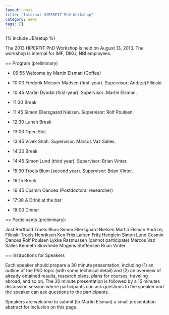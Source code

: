 ```yaml
---
layout: post
title: "Internal HIPERFIT PhD Workshop"
category: news
tags: []
---
```

{% include JB/setup %}

The 2013 HIPERFIT PhD Workshop is held on August 13, 2013. The
workshop is internal for IMF, DIKU, NBI employees.

== Program (preliminary)

* 09:55 Welcome by Martin Elsman (Coffee)

* 10:00 Frederik Meisner Madsen (first-year). Supervisor: Andrzej Filinski.

* 10:45 Martin Dybdal (first-year). Supervisor: Martin Elsman.

* 11:30 Break

* 11:45 Simon Ellersgaard Nielsen. Supervisor: Rolf Poulsen.

* 12:30 Lunch Break

* 13:00 Open Slot

* 13:45 Vivek Shah. Supervisor: Marcos Vaz Salles.

* 14:30 Break

* 14:45 Simon Lund (third year). Supervisor: Brian Vinter.

* 15:30 Troels Blum (second year). Supervisor: Brian Vinter.

* 16:15 Break

* 16:45 Cosmin Oancea (Postdoctoral researcher)

* 17:30 A Drink at the bar

* 18:00 Dinner

== Participants (preliminary): 

Jost Berthold
Troels Blum
Simon Ellersgaard Nielsen
Martin Elsman
Andrzej Filinski
Troels Henriksen
Ken Friis Larsen
Fritz Henglein
Simon Lund
Cosmin Oancea
Rolf Poulsen
Lykke Rasmussen (cannot participate)
Marcos Vaz Salles
Kenneth Skovhede
Mogens Steffensen
Brian Vinter

== Instructions for Speakers

Each speaker should prepare a 30 minute presentation, including (1) an
outline of the PhD topic (with some technical detail) and (2) an
overview of already obtained results, research plans, plans for
courses, traveling abroad, and so on. The 30 minute presentation is
followed by a 15 minutes discussion session where participants can ask
questions to the speaker and the speaker can ask questions to the
participants.

Speakers are welcome to submit (to Martin Elsman) a small presentation
abstract for inclusion on this page.

